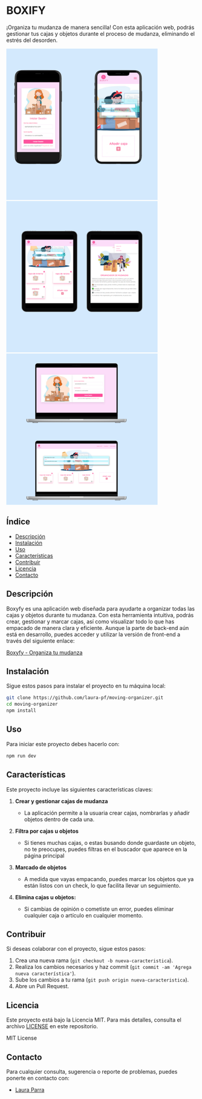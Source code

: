 # BOXIFY

¡Organiza tu mudanza de manera sencilla! Con esta aplicación web, podrás gestionar tus cajas y objetos durante el proceso de mudanza, eliminando el estrés del desorden.

<img src="./src/images/1.png" alt="Vista previa de Boxyfy" width="400"/>
<img src="./src/images/2.png" alt="Vista previa de Boxyfy" width="400"/>
<img src="./src/images/3.png" alt="Vista previa de Boxyfy" width="400"/>

## Índice

- [Descripción](#descripción)
- [Instalación](#instalación)
- [Uso](#uso)
- [Características](#características)
- [Contribuir](#contribuir)
- [Licencia](#licencia)
- [Contacto](#contacto)

## Descripción

Boxyfy es una aplicación web diseñada para ayudarte a organizar todas las cajas y objetos durante tu mudanza. Con esta herramienta intuitiva, podrás crear, gestionar y marcar cajas, así como visualizar todo lo que has empacado de manera clara y eficiente. Aunque la parte de back-end aún está en desarrollo, puedes acceder y utilizar la versión de front-end a través del siguiente enlace:

[Boxyfy - Organiza tu mudanza](https://laura-pf.github.io/moving-organizer/#/)

## Instalación

Sigue estos pasos para instalar el proyecto en tu máquina local:

```bash
git clone https://github.com/laura-pf/moving-organizer.git
cd moving-organizer
npm install
```

## Uso

Para iniciar este proyecto debes hacerlo con:

```bash
npm run dev
```

## Características

Este proyecto incluye las siguientes características claves:

1.  **Crear y gestionar cajas de mudanza**

    - La aplicación permite a la usuaria crear cajas, nombrarlas y añadir objetos dentro de cada una.

2.  **Filtra por cajas u objetos**

    - Si tienes muchas cajas, o estas busando donde guardaste un objeto, no te preocupes, puedes filtras en el buscador que aparece en la página principal

3.  **Marcado de objetos**

    - A medida que vayas empacando, puedes marcar los objetos que ya están listos con un check, lo que facilita llevar un seguimiento.

4.  **Elimina cajas u objetos:**

    - Si cambias de opinión o cometiste un error, puedes eliminar cualquier caja o artículo en cualquier momento.

## Contribuir

Si deseas colaborar con el proyecto, sigue estos pasos:

1. Crea una nueva rama (`git checkout -b nueva-caracteristica`).
2. Realiza los cambios necesarios y haz commit (`git commit -am 'Agrega nueva característica'`).
3. Sube los cambios a tu rama (`git push origin nueva-caracteristica`).
4. Abre un Pull Request.

## Licencia

Este proyecto está bajo la Licencia MIT. Para más detalles, consulta el archivo [LICENSE](LICENSE) en este repositorio.

MIT License

## Contacto

Para cualquier consulta, sugerencia o reporte de problemas, puedes ponerte en contacto con:

- [Laura Parra](https://github.com/laura-pf)
